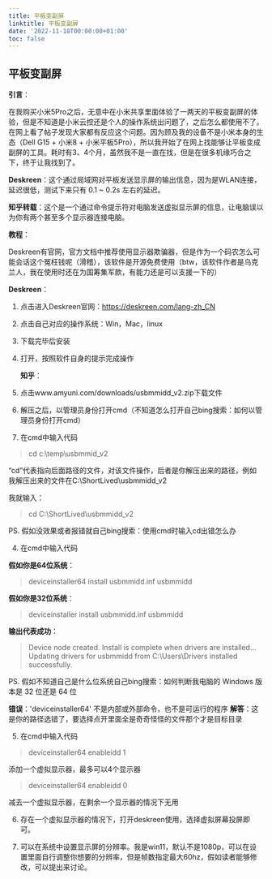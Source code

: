 ```yaml
---
title: 平板变副屏
linktitle: 平板变副屏
date: '2022-11-18T00:00:00+01:00'
toc: false
---
```


## 平板变副屏

**引言**：

​	在我购买小米5Pro之后，无意中在小米共享里面体验了一两天的平板变副屏的体验，但是不知道是小米云控还是个人的操作系统出问题了，之后怎么都使用不了。在网上看了帖子发现大家都有反应这个问题。因为顾及我的设备不是小米本身的生态（Dell G15 + 小米8 + 小米平板5Pro），所以我开始了在网上找能够让平板变成副屏的工具。耗时有3、4个月，虽然我不是一直在找，但是在很多机缘巧合之下，终于让我找到了。

​	**Deskreen**：这个通过局域网对平板发送显示屏的输出信息，因为是WLAN连接，延迟很低，测试下来只有 0.1 ~ 0.2s 左右的延迟。

​	**知乎转载**：这个是一个通过命令提示符对电脑发送虚拟显示屏的信息，让电脑误以为你有两个甚至多个显示器连接电脑。

**教程**：

​	Deskreen有官网，官方文档中推荐使用显示器欺骗器，但是作为一个码农怎么可能会话这个冤枉钱呢（滑稽），该软件是开源免费使用（btw，该软件作者是乌克兰人，我在使用时还在为国筹集军款，有能力还是可以支援一下的）

**Deskreen**：

1. 点击进入Deskreen官网：https://deskreen.com/lang-zh_CN
2. 点击自己对应的操作系统：Win，Mac，linux
3. 下载完毕后安装
4. 打开，按照软件自身的提示完成操作

	**知乎**：

1. 点击www.amyuni.com/downloads/usbmmidd_v2.zip下载文件
2. 解压之后，以管理员身份打开cmd（不知道怎么打开自己bing搜索：如何以管理员身份打开cmd）
3. 在cmd中输入代码

> cd c:\temp\usbmmid_v2  

 “cd”代表指向后面路径的文件，对该文件操作，后者是你解压出来的路径，例如我解压出来的文件在C:\ShortLived\usbmmidd_v2

 我就输入：

> cd C:\ShortLived\usbmmidd_v2

 PS. 假如没效果或者报错就自己bing搜索：使用cmd时输入cd出错怎么办

4. 在cmd中输入代码

**假如你是64位系统**：

> deviceinstaller64 install usbmmidd.inf usbmmidd

**假如你是32位系统**：

> deviceinstaller install usbmmidd.inf usbmmidd

**输出代表成功**：

> Device node created. Install is complete when drivers are installed...
> Updating drivers for usbmmidd from C:\Users\Drivers installed successfully.

PS. 假如不知道自己是什么位系统自己bing搜索：如何判断我电脑的 Windows 版本是 32 位还是 64 位

**错误**：'deviceinstaller64' 不是内部或外部命令，也不是可运行的程序
**解答**：这是你的路径选错了，要选择点开里面全是奇奇怪怪的文件那个才是目标目录

5. 在cmd中输入代码

> deviceinstaller64 enableidd 1

添加一个虚拟显示器，最多可以4个显示器

> deviceinstaller64 enableidd 0

减去一个虚拟显示器，在剩余一个显示器的情况下无用

6. 存在一个虚拟显示器的情况下，打开deskreen使用，选择虚拟屏幕投屏即可。

7. 可以在系统中设置显示屏的分辨率。我是win11，默认不是1080p，可以在设置里面自行调整你想要的分辨率，但是帧数指定最大60hz，假如读者能够修改，可以提出来讨论。
